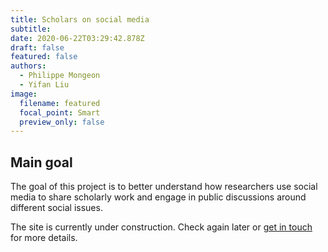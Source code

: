 ```yaml
---
title: Scholars on social media
subtitle:
date: 2020-06-22T03:29:42.878Z
draft: false
featured: false
authors:
  - Philippe Mongeon
  - Yifan Liu
image:
  filename: featured
  focal_point: Smart
  preview_only: false
---
```

## Main goal
The goal of this project is to better understand how researchers use social media to share scholarly work and engage in public discussions around different social issues.

The site is currently under construction. Check again later or [get in touch](https://qsslab.ca/#contact) for more details.




